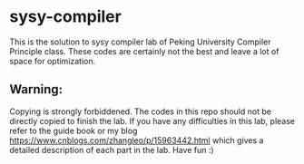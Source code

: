 # sysy-compiler

This is the solution to sysy compiler lab of Peking University Compiler Principle class. These codes are certainly not the best and leave a lot of space for optimization. 

## Warning:

Copying is strongly forbiddened. The codes in this repo should not be directly copied to finish the lab. If you have any difficulties in this lab, please refer to the guide book or my blog https://www.cnblogs.com/zhangleo/p/15963442.html which gives a detailed description of each part in the lab. Have fun :)
